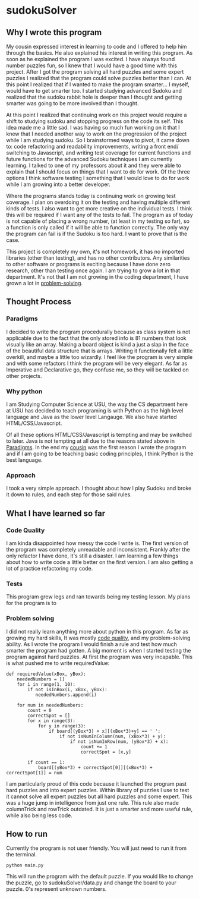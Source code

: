 # sudokuSolver

## Why I wrote this program

My cousin expressed interest in learning to code and I offered to help him through the basics. He also explained his interest in writing this program. As soon as he explained the program I was excited. I have always found number puzzles fun, so I knew that I would have a good time with this project. After I got the program solving all hard puzzles and some expert puzzles I realized that the program could solve puzzles better than I can. At this point I realized that if I wanted to make the program smarter... I myself, would have to get smarter too. I started studying advanced Sudoku and realized that the sudoku rabbit hole is deeper than I thought and getting smarter was going to be more involved than I thought.

At this point I realized that continuing work on this project would require a shift to studying sudoku and stopping progress on the code its self. This idea made me a little sad. I was having so much fun working on it that I knew that I needed another way to work on the progression of the project while I am studying sudoku. So I brainstormed ways to pivot, it came down to: code refactoring and readability improvements, writing a front end/ switching to Javascript, and writing test coverage for current functions and future functions for the advanced Sudoku techniques I am currently learning. I talked to one of my professors about it and they were able to explain that I should focus on things that I want to do for work. Of the three options I think software testing I something that I would love to do for work while I am growing into a better developer.

Where the programs stands today is continuing work on growing test coverage. I plan on overdoing it on the testing and having multiple different kinds of tests. I also want to get more creative on the individual tests. I think this will be required if I want any of the tests to fail. The program as of today is not capable of placing a wrong number, (at least in my testing so far), so a function is only called if it will be able to function correctly. The only way the program can fail is if the Sudoku is too hard. I want to prove that is the case. 

This project is completely my own, it's not homework, it has no imported libraries (other than testing), and has no other contributors. Any similarities to other software or programs is exciting because I have done zero research, other than testing once again. I am trying to grow a lot in that department. It's not that I am not growing in the coding department, I have grown a lot in [problem-solving](#problem-solving).
## Thought Process

### Paradigms
I decided to write the program procedurally because as class system is not applicable due to the fact that the only stored info is 81 numbers that look visually like an array. Making a board object is kind a just a slap in the face of the beautiful data structure that is arrays. Writing it functionally felt a little overkill, and maybe a little too wizardly. I feel like the program is very simple and with some refactors I think the program will be very elegant. As far as Imperative and Declarative go, they confuse me, so they will be tackled on other projects. 

### Why python
I am Studying Computer Science at USU, the way the CS department here at USU has decided to teach programing is with Python as the high level language and Java as the lower level Langauge. We also have started HTML/CSS/Javascript. 

Of all these options HTML/CSS/Javascript is tempting and may be switched to later. Java is not tempting at all due to the reasons stated above in [Paradigms](#paradigms). In the end my [cousin](#why-i-wrote-this-program) was the first reason I wrote the program and if I am going to be teaching basic coding principles, I think Python is the best language. 

### Approach
I took a very simple approach. I thought about how I play Sudoku and broke it down to rules, and each step for those said rules.

## What I have learned so far

### Code Quality
I am kinda disappointed how messy the code I write is. The first version of the program was completely unreadable and inconsistent. Frankly after the only refactor I have done, it's still a disaster. I am learning a few things about how to write code a little better on the first version. I am also getting a lot of practice refactoring my code.

### Tests
This program grew legs and ran towards being my testing lesson. My plans for the program is to 

### Problem solving
I did not really learn anything more about python in this program. As far as growing my hard skills, It was mostly [code quality](#code-quality), and my problem-solving ability. As I wrote the program I would finish a rule and test how much smarter the program had gotten. A big moment is when I started testing the program against hard puzzles. At first the program was very incapable. This is what pushed me to write requiredValue:
```
def requiredValue(xBox, yBox):
    neededNumbers = []
    for i in range(1, 10):
        if not isInBox(i, xBox, yBox):
           neededNumbers.append(i)

    for num in neededNumbers:
        count = 0
        correctSpot = []
        for x in range(3):
            for y in range(3):
                if board[(yBox*3) + x][(xBox*3)+y] == ' ':
                    if not isNumInColumn(num, (xBox*3) + y):
                        if not isNumInRow(num, (yBox*3) + x):
                            count += 1
                            correctSpot = [x,y]

        if count == 1:
            board[(yBox*3) + correctSpot[0]][(xBox*3) + correctSpot[1]] = num
```
I am particularly proud of this code because it launched the program past hard puzzles and into expert puzzles. Within library of puzzles I use to test it cannot solve all expert puzzles but all hard puzzles and some expert. This was a huge jump in intelligence from just one rule. This rule also made columnTrick and rowTrick outdated. It is just a smarter and more useful rule, while also being less code. 

## How to run
Currently the program is not user friendly. 
You will just need to run it from the terminal.
```
python main.py
```
This will run the program with the default puzzle. If you would like to change the puzzle, go to sudokuSolver/data.py and change the board to your puzzle. 0's represent unknown numbers. 




